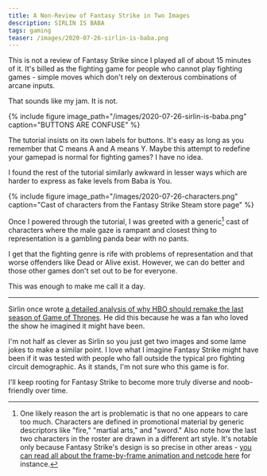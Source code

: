```yaml
---
title: A Non-Review of Fantasy Strike in Two Images
description: SIRLIN IS BABA
tags: gaming
teaser: /images/2020-07-26-sirlin-is-baba.png
---
```


This is not a review of Fantasy Strike since I played all of about 15 minutes of it. It's billed as the fighting game for people who cannot play fighting games - simple moves which don't rely on dexterous combinations of arcane inputs.

That sounds like my jam. It is not.

{% include figure image_path="/images/2020-07-26-sirlin-is-baba.png" caption="BUTTONS ARE CONFUSE" %}

The tutorial insists on its own labels for buttons. It's easy as long as you remember that C means A and A means Y. Maybe this attempt to redefine your gamepad is normal for fighting games? I have no idea.

I found the rest of the tutorial similarly awkward in lesser ways which are harder to express as fake levels from Baba is You.

{% include figure image_path="/images/2020-07-26-characters.png" caption="Cast of characters from the Fantasy Strike Steam store page" %}

Once I powered through the tutorial, I was greeted with a generic[^1] cast of characters where the male gaze is rampant and closest thing to representation is a gambling panda bear with no pants.

I get that the fighting genre is rife with problems of representation and that worse offenders like Dead or Alive exist. However, we can do better and those other games don't set out to be for everyone.

This was enough to make me call it a day.

---

Sirlin once wrote [a detailed analysis of why HBO should remake the last season of Game of Thrones](http://www.sirlin.net/posts/game-of-thrones-what-went-wrong). He did this because he was a fan who loved the show he imagined it might have been.

I'm not half as clever as Sirlin so you just get two images and some lame jokes to make a similar point. I love what I imagine Fantasy Strike might have been if it was tested with people who fall outside the typical pro fighting circuit demographic. As it stands, I'm not sure who this game is for.

I'll keep rooting for Fantasy Strike to become more truly diverse and noob-friendly over time.

[^1]: One likely reason the art is problematic is that no one appears to care too much. Characters are defined in promotional material by generic descriptors like "fire," "martial arts," and "sword." Also note how the last two characters in the roster are drawn in a different art style. It's notable only because Fantasy Strike's design is so precise in other areas - [you can read all about the frame-by-frame animation and netcode here](http://www.sirlin.net/posts/fantasy-strikes-features) for instance.